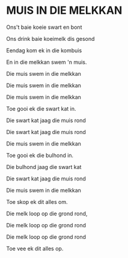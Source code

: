 # MUIS IN DIE MELKKAN

Ons't baie koeie swart en bont

Ons drink baie koeimelk dis gesond

Eendag kom ek in die kombuis

En in die melkkan swem 'n muis.


Die muis swem in die melkkan

Die muis swem in die melkkan

Die muis swem in die melkkan

Toe gooi ek die swart kat in.


Die swart kat jaag die muis rond

Die swart kat jaag die muis rond

Die muis swem in die melkkan

Toe gooi ek die bulhond in.


Die bulhond jaag die swart kat

Die swart kat jaag die muis rond

Die muis swem in die melkkan

Toe skop ek dit alles om.


Die melk loop op die grond rond,

Die melk loop op die grond rond

Die melk loop op die grond rond

Toe vee ek dit alles op.

